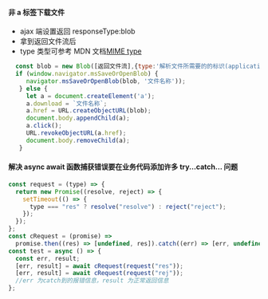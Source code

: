 #### 非 a 标签下载文件

- ajax 端设置返回 responseType:blob
- 拿到返回文件流后
- type 类型可参考 MDN 文档[MIME type](https://developer.mozilla.org/en-US/docs/Web/HTTP/Basics_of_HTTP/MIME_types/Common_types "MIME type")

```javascript
  const blob = new Blob([返回文件流],{type:'解析文件所需要的的标识(application/pdf、image/gif等)'})
  if (window.navigator.msSaveOrOpenBlob) {
     navigator.msSaveOrOpenBlob(blob, '文件名称'));
   } else {
     let a = document.createElement('a');
     a.download = `文件名称`;
     a.href = URL.createObjectURL(blob);
     document.body.appendChild(a);
     a.click();
     URL.revokeObjectURL(a.href);
     document.body.removeChild(a);
   }
```

#### 解决 async await 函数捕获错误要在业务代码添加许多 try...catch... 问题

```javascript
const request = (type) => {
  return new Promise((resolve, reject) => {
    setTimeout(() => {
      type === "res" ? resolve("resolve") : reject("reject");
    });
  });
};
const cRequest = (promise) =>
  promise.then((res) => [undefined, res]).catch((err) => [err, undefined]);
const test = async () => {
  const err, result;
  [err, result] = await cRequest(request("res"));
  [err, result] = await cRequest(request("rej"));
  //err 为catch到的报错信息，result 为正常返回信息
};
```
